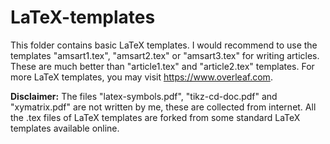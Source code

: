# LaTeX-templates
This folder contains basic LaTeX templates. I would recommend to use the templates "amsart1.tex", "amsart2.tex" or "amsart3.tex" for writing articles. These are much better than "article1.tex" and "article2.tex" templates. For more LaTeX templates, you may visit https://www.overleaf.com. 

<b>Disclaimer:</b> The files "latex-symbols.pdf", "tikz-cd-doc.pdf" and "xymatrix.pdf" are not written by me, these are collected from internet. All the .tex files of LaTeX templates are forked from some standard LaTeX templates available online.  
